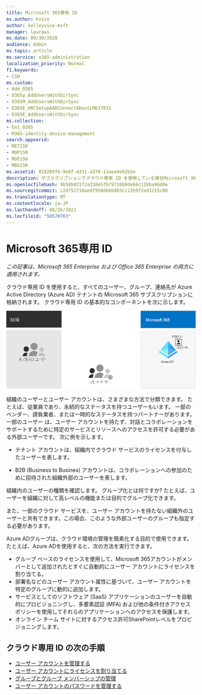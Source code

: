 ```yaml
---
title: Microsoft 365専用 ID
ms.author: kvice
author: kelleyvice-msft
manager: laurawi
ms.date: 09/30/2020
audience: Admin
ms.topic: article
ms.service: o365-administration
localization_priority: Normal
f1.keywords:
- CSH
ms.custom:
- Adm_O365
- O365p_AddUsersWithDirSync
- O365M_AddUsersWithDirSync
- O365E_HRCSetupAADConnectAboutLM617031
- O365E_AddUsersWithDirSync
ms.collection:
- Ent_O365
- M365-identity-device-management
search.appverid:
- MET150
- MOP150
- MOE150
- MBS150
ms.assetid: 01920974-9e6f-4331-a370-13aea4e82b3e
description: サブスクリプションでクラウド専用 ID を使用している場合Microsoft 365グループを作成する方法について説明します。
ms.openlocfilehash: 9b58b831f2a338e5fb79726b8de66c11bba96d0e
ms.sourcegitcommit: c2d752718aedf958db6b403cc12b972ed1215c00
ms.translationtype: MT
ms.contentlocale: ja-JP
ms.lasthandoff: 08/26/2021
ms.locfileid: "58570763"
---
```

# <a name="microsoft-365-cloud-only-identity"></a>Microsoft 365専用 ID

*この記事は、Microsoft 365 Enterprise および Office 365 Enterprise の両方に適用されます。*

クラウド専用 ID を使用すると、すべてのユーザー、グループ、連絡先が Azure Active Directory (Azure AD) テナントの Microsoft 365 サブスクリプションに格納されます。 クラウド専用 ID の基本的なコンポーネントを次に示します。
 
![クラウド専用 ID の基本的なコンポーネント。](../media/about-microsoft-365-identity/cloud-only-identity.png)

組織のユーザーとユーザー アカウントは、さまざまな方法で分類できます。 たとえば、従業員であり、永続的なステータスを持つユーザーもいます。 一部のベンダー、請負業者、または一時的なステータスを持つパートナーがあります。 一部のユーザー は、ユーザー アカウントを持たず、対話とコラボレーションをサポートするために特定のサービスとリソースへのアクセスを許可する必要がある外部ユーザーです。 次に例を示します。

- テナント アカウントは、組織内でクラウド サービスのライセンスを付与したユーザーを表します。

- B2B (Business to Busines) アカウントは、コラボレーションへの参加のために招待された組織外部のユーザーを表します。

組織内のユーザーの種類を確認します。 グループ化とは何ですか? たとえば、ユーザーを組織に対して高レベルの機能または目的でグループ化できます。

また、一部のクラウド サービスを、ユーザー アカウントを持たない組織外のユーザーと共有できます。この場合、このような外部ユーザーのグループも指定する必要があります。

Azure ADグループは、クラウド環境の管理を簡素化する目的で使用できます。 たとえば、Azure ADを使用すると、次の方法を実行できます。

- グループ ベースのライセンスを使用して、Microsoft 365アカウントがメンバーとして追加されたとすぐに自動的にユーザー アカウントにライセンスを割り当てる。
- 部署名などのユーザー アカウント属性に基づいて、ユーザー アカウントを特定のグループに動的に追加します。
- サービスとしてのソフトウェア (SaaS) アプリケーションのユーザーを自動的にプロビジョニングし、多要素認証 (MFA) および他の条件付きアクセス ポリシーを使用してそれらのアプリケーションへのアクセスを保護します。
- オンライン チーム サイトに対するアクセス許可SharePointレベルをプロビジョニングします。

## <a name="next-steps-for-cloud-only-identity"></a>クラウド専用 ID の次の手順

- [ユーザー アカウントを管理する](manage-microsoft-365-accounts.md)
- [ユーザー アカウントにライセンスを割り当てる](assign-licenses-to-user-accounts.md)
- [グループとグループ メンバーシップの管理](manage-microsoft-365-groups.md)
- [ユーザー アカウントのパスワードを管理する](manage-microsoft-365-passwords.md)
